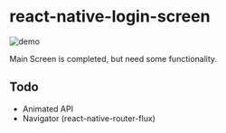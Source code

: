 # react-native-login-screen
![demo](https://raw.githubusercontent.com/dwicao/react-native-login-screen/master/demo_pic.gif)  

Main Screen is completed, but need some functionality.

## Todo  
* Animated API
* Navigator (react-native-router-flux)


